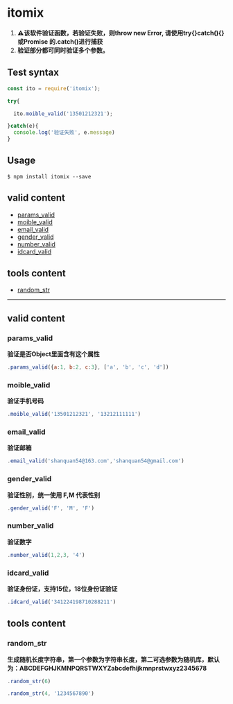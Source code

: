 # itomix

1. **⚠️该软件验证函数，若验证失败，则throw new Error, 请使用try{}catch(){} 或Promise 的.catch()进行捕获**
2. **验证部分都可同时验证多个参数。**

## Test syntax

```js
const ito = require('itomix');

try{

  ito.moible_valid('13501212321');

}catch(e){
  console.log('验证失败', e.message)
}
```

## Usage

```console
$ npm install itomix --save
```

## valid content

- [params_valid](#params_valid)
- [moible_valid](#moible_valid)
- [email_valid](#email_valid)
- [gender_valid](#gender_valid)
- [number_valid](#number_valid)
- [idcard_valid](#idcard_valid)

## tools content

- [random_str](#random_str)


***

## valid content

### params_valid
**验证是否Object里面含有这个属性**
```js
.params_valid({a:1, b:2, c:3}, ['a', 'b', 'c', 'd'])
```
### moible_valid 
**验证手机号码**
```js
.moible_valid('13501212321', '13212111111')
```
### email_valid
**验证邮箱**
```js
.email_valid('shanquan54@163.com','shanquan54@gmail.com')
```
### gender_valid
**验证性别，统一使用 F,M 代表性别**
```js
.gender_valid('F', 'M', 'F')
```
### number_valid
**验证数字**
```js
.number_valid(1,2,3, '4')
```
### idcard_valid
**验证身份证，支持15位，18位身份证验证**
```js
.idcard_valid('341224198710288211')
```

## tools content

### random_str
**生成随机长度字符串，第一个参数为字符串长度，第二可选参数为随机库，默认为：ABCDEFGHJKMNPQRSTWXYZabcdefhijkmnprstwxyz2345678**
```js
.random_str(6)
```
```js
.random_str(4, '1234567890')
```